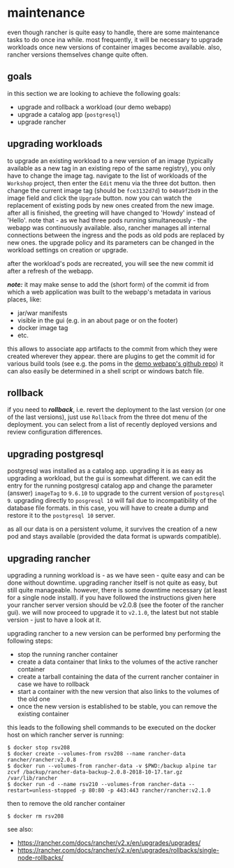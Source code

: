 
maintenance
===========

even though rancher is quite easy to handle, there are some maintenance tasks to do once ina while.
most frequently, it will be necessary to upgrade workloads once new versions of container images become available.
also, rancher versions themselves change quite often.

goals
-----

in this section we are looking to achieve the following goals:

* upgrade and rollback a workload (our demo webapp)
* upgrade a catalog app (`postgresql`)
* upgrade rancher

upgrading workloads
-------------------

to upgrade an existing workload to a new version of an image (typically available
as a new tag in an existing repo of the same registry), you only have to change the image
tag. navigate to the list of workloads of the `Workshop` project, then enter the `Edit` menu
via the three dot button. then change the current image tag (should be `fce3132d7d`) to `040a9f2bd9` in the
image field and click the `Upgrade` button. now you can watch the replacement of existing
pods by new ones created from the new image. after all is finished, the greeting will have
changed to 'Howdy' instead of 'Hello'. note that - as we had three pods running
simultaneously - the webapp was continuously available. also, rancher manages all internal
connections between the ingress and the pods as old pods are replaced by new ones. the upgrade
policy and its parameters can be changed in the workload settings on creation or upgrade.

after the workload's pods are recreated, you will see the new commit id after a refresh of the webapp.

***note:*** it may make sense to add the (short form) of the commit id from which a web application was built
to the webapp's metadata in various places, like:

* jar/war manifests
* visible in the gui (e.g. in an about page or on the footer)
* docker image tag
* etc.

this allows to associate app artifacts to the commit from which they were created wherever they appear.
there are plugins to get the commit id for various build tools
(see e.g. the poms in the [demo webapp's github repo](https://github.com/Remigius2011/webapp-hello-java))
it can also easily be determined in a shell script or windows batch file.

rollback
--------

if you need to ***rollback***, i.e. revert the deployment to the last version (or one of the last versions), just use `Rollback` from
the three dot menu of the deployment. you can select from a list of recently deployed versions and review configuration differences.

upgrading postgresql
--------------------

postgresql was installed as a catalog app. upgrading it is as easy as upgrading a workload, but
the gui is somewhat different. we can edit the entry for the running postgresql catalog app
and change the parameter (answer) `imageTag` to `9.6.10` to upgrade to the current version of `postgresql 9`.
upgrading directly to `posgresql 10` will fail due to incompatibility of the database file formats. in this case,
you will have to create a dump and restore it to the `postgresql 10` server.

as all our data is on a persistent volume, it survives the creation of a new pod and stays available
(provided the data format is upwards compatible).

upgrading rancher
-----------------

upgrading a running workload is - as we have seen - quite easy and can be done without downtime. upgrading
rancher itself is not quite as easy, but still quite manageable. however, there is some downtime necessary
(at least for a single node install). if you have followed the instructions given
here your rancher server version should be v2.0.8 (see the footer of the rancher gui). we will now proceed
to upgrade it to `v2.1.0`, the latest but not stable version - just to have a look at it.

upgrading rancher to a new version can be performed bny performing the following steps:

* stop the running rancher container
* create a data container that links to the volumes of the active rancher container
* create a tarball containing the data of the current rancher container in case we have to rollback
* start a container with the new version that also links to the volumes of the old one
* once the new version is established to be stable, you can remove the existing container

this leads to the following shell commands to be executed on the docker host on which rancher server is running:

```
$ docker stop rsv208
$ docker create --volumes-from rsv208 --name rancher-data rancher/rancher:v2.0.8
$ docker run --volumes-from rancher-data -v $PWD:/backup alpine tar zcvf /backup/rancher-data-backup-2.0.8-2018-10-17.tar.gz /var/lib/rancher
$ docker run -d --name rsv210 --volumes-from rancher-data --restart=unless-stopped -p 80:80 -p 443:443 rancher/rancher:v2.1.0
```

then to remove the old rancher container

```
$ docker rm rsv208
```

see also:

* https://rancher.com/docs/rancher/v2.x/en/upgrades/upgrades/
* https://rancher.com/docs/rancher/v2.x/en/upgrades/rollbacks/single-node-rollbacks/
